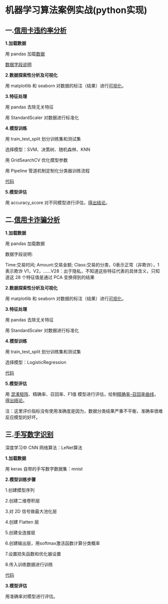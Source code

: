 # 机器学习算法案例实战(python实现)

## 一.[信用卡违约率分析](./信用卡违约率分析)

**1.加载数据**

用 pandas 加载[数据](./信用卡违约率分析/credit_card_info.csv)

[数据字段说明](MachineLearning_Pratice/信用卡违约率分析/数据字段说明.jpeg)

**2.数据探索性分析及可视化**

用 matplotlib 和 seaborn 对数据的标注（结果）进行[可视化](./信用卡违约率分析/payment_condition.jpg)。

**3.特征处理**

用 pandas 去除无关特征

用 StandardScaler 对数据进行标准化

**4.模型训练**

用 train_test_split 划分训练集和测试集

选择模型：SVM、决策树、随机森林、KNN

用 GridSearchCV 优化模型参数

用 Pipeline 管道机制定制化分类器训练流程

[代码](./信用卡违约率分析/credit_card_classifier.py )

**5.模型评估**

用 accuracy_score 对不同模型进行评估，[得出结论](./信用卡违约率分析/payment_predict_info.txt)。


## 二.[信用卡诈骗分析](./信用卡诈骗分析)

**1.加载数据**

用 pandas 加载数据

数据字段说明:

Time:交易时间;
Amount:交易金额;
Class:交易的分类，0表示正常（非欺诈），1表示欺诈
V1，V2，……V28：出于隐私，不知道这些特征代表的具体含义，只知道这 28 个特征值是通过 PCA 变换得到的结果


**2.数据探索性分析及可视化**

用 matplotlib 和 seaborn 对数据的标注（结果）进行[可视化](./信用卡违约率分析/payment_condition.jpg)。

**3.特征处理**

用 pandas 去除无关特征

用 StandardScaler 对数据进行标准化

**4.模型训练**

用 train_test_split 划分训练集和测试集

选择模型：LogisticRegression

[代码](./信用卡诈骗分析/creditcard.py )

**5.模型评估**

用 [混淆矩阵](./信用卡诈骗分析/混淆矩阵.png)、精确率、召回率、F1值 模型进行评估，绘制[精确率-召回率曲线](./信用卡诈骗分析/精确率_召回率曲线.png)，[得出结论](./信用卡诈骗分析/predict_info.txt)。

注：这里评价指标没有使用准确度是因为，数据分类结果严重不平衡，准确率很难反应模型的好坏。

## 三.[手写数字识别](./手写数字识别)

深度学习中 CNN 网络算法：LeNet算法

**1.加载数据**

用 keras 自带的手写数字数据集：mnist

**2.模型训练步骤**

1.创建模型序列

2.创建二维卷积层

3.对 2D 信号做最大池化层

4.创建 Flatten 层

5.创建全连接层

6.创建输出层，用softmax激活函数计算分类概率

7.设置损失函数和优化器设置

8.传入训练数据进行训练


[代码](./手写数字识别/LeNet.py)

**3.模型评估**

用准确率对模型进行评估。

